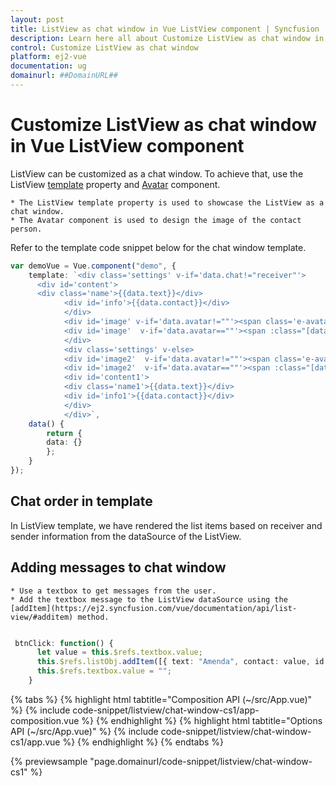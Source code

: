 ```yaml
---
layout: post
title: ListView as chat window in Vue ListView component | Syncfusion
description: Learn here all about Customize ListView as chat window in Syncfusion Vue ListView component of Syncfusion Essential JS 2 and more.
control: Customize ListView as chat window 
platform: ej2-vue
documentation: ug
domainurl: ##DomainURL##
---
```


# Customize ListView as chat window in Vue ListView component

ListView can be customized as a chat window. To achieve that, use the ListView [template](https://ej2.syncfusion.com/vue/documentation/api/list-view/#template) property and [Avatar](https://ej2.syncfusion.com/vue/documentation/avatar/getting-started) component.

    * The ListView template property is used to showcase the ListView as a chat window.
    * The Avatar component is used to design the image of the contact person.

Refer to the template code snippet below for the chat window template.

```ts
var demoVue = Vue.component("demo", {
    template: `<div class='settings' v-if='data.chat!="receiver"'>
      <div id='content'>
      <div class='name'>{{data.text}}</div>
            <div id='info'>{{data.contact}}</div>
            </div>
            <div id='image' v-if='data.avatar!=""'><span class='e-avatar img1 e-avatar-circle'>{{data.avatar}}</span></div>
            <div id='image'  v-if='data.avatar==""'><span :class="[data.pic + ' img1 e-avatar e-avatar-circle']"> </span></div>
            </div>
            <div class='settings' v-else>
            <div id='image2'  v-if='data.avatar!=""'><span class='e-avatar img2 e-avatar-circle'>{{data.avatar}}</span></div>
            <div id='image2'  v-if='data.avatar==""'><span :class="[data.pic +' img2 e-avatar e-avatar-circle']"> </span></div>
            <div id='content1'>
            <div class='name1'>{{data.text}}</div>
            <div id='info1'>{{data.contact}}</div>
            </div>
            </div>`,
    data() {
        return {
        data: {}
        };
    }
});
```

## Chat order in template

In ListView template, we have rendered the list items based on receiver and sender information from the dataSource of the ListView.

## Adding messages to chat window

    * Use a textbox to get messages from the user.
    * Add the textbox message to the ListView dataSource using the [addItem](https://ej2.syncfusion.com/vue/documentation/api/list-view/#additem) method.

```ts

 btnClick: function() {
      let value = this.$refs.textbox.value;
      this.$refs.listObj.addItem([{ text: "Amenda", contact: value, id: "2", avatar: "A", pic: "", chat: "receiver" }]);
      this.$refs.textbox.value = "";
    }

```

{% tabs %}
{% highlight html tabtitle="Composition API (~/src/App.vue)" %}
{% include code-snippet/listview/chat-window-cs1/app-composition.vue %}
{% endhighlight %}
{% highlight html tabtitle="Options API (~/src/App.vue)" %}
{% include code-snippet/listview/chat-window-cs1/app.vue %}
{% endhighlight %}
{% endtabs %}
        
{% previewsample "page.domainurl/code-snippet/listview/chat-window-cs1" %}